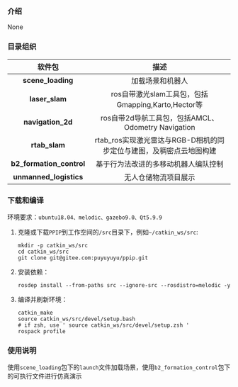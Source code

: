 ### 介绍
None

### 目录组织
|          软件包          |                             描述                             |
| :----------------------: | :----------------------------------------------------------: |
|    **scene_loading**     |                       加载场景和机器人                       |
|      **laser_slam**      |      ros自带激光slam工具包，包括Gmapping,Karto,Hector等      |
|    **navigation_2d**     |      ros自带2d导航工具包，包括AMCL、Odometry Navigation      |
|      **rtab_slam**       | rtab_ros实现激光雷达与RGB-D相机的同步定位与建图，及稠密点云地图构建 |
| **b2_formation_control** |             基于行为法改进的多移动机器人编队控制             |
|  **unmanned_logistics**  |                     无人仓储物流项目展示                     |


### 下载和编译

环境要求：`ubuntu18.04、melodic、gazebo9.0、Qt5.9.9`

1. 克隆或下载`PPIP`到工作空间的`/src`目录下，例如`~/catkin_ws/src`:

   ```shell
   mkdir -p catkin_ws/src
   cd catkin_ws/src
   git clone git@gitee.com:puyuyuyu/ppip.git
   ```

2. 安装依赖：

   ```shell
   rosdep install --from-paths src --ignore-src --rosdistro=melodic -y
   ```

3. 编译并刷新环境：

   ```shell
   catkin_make
   source catkin_ws/src/devel/setup.bash 
   # if zsh, use ' source catkin_ws/src/devel/setup.zsh '
   rospack profile
   ```

### 使用说明
使用`scene_loading`包下的`launch`文件加载场景，使用`b2_formation_control`包下的可执行文件进行仿真演示